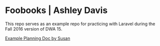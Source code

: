 # Foobooks | Ashley Davis
This repo serves as an example repo for practicing with Laravel during the Fall 2016 version of DWA 15.

[Example Planning Doc by Susan](https://docs.google.com/document/d/1PskNeqL68YJc9N-Xv0Oi-C2hIc2l-NDwb8POeuxMu0o/edit#)
